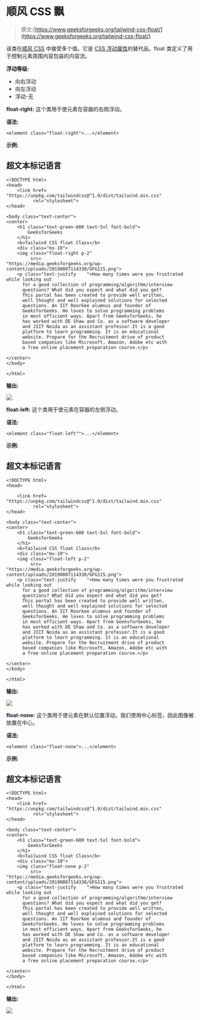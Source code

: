 # 顺风 CSS 飘

> 原文:[https://www.geeksforgeeks.org/tailwind-css-float/](https://www.geeksforgeeks.org/tailwind-css-float/)

该类在[顺风 CSS](https://www.geeksforgeeks.org/css-tailwind-introduction/) 中接受多个值。它是 [CSS 浮动属性](https://www.geeksforgeeks.org/css-float/)的替代品。float 类定义了用于控制元素周围内容包装的内容流。

**浮动等级:**

*   向右浮动
*   向左浮动
*   浮动-无

**float-right:** 这个类用于使元素在容器的右侧浮动。

**语法:**

```
<element class="float-right">...</element>
```

**示例:**

## 超文本标记语言

```
<!DOCTYPE html> 
<head>    
    <link href=
"https://unpkg.com/tailwindcss@^1.0/dist/tailwind.min.css" 
          rel="stylesheet"> 
</head> 

<body class="text-center"> 
<center>
    <h1 class="text-green-600 text-5xl font-bold">
        GeeksforGeeks
    </h1> 
    <b>Tailwind CSS float Class</b> 
    <div class="mx-10">
    <img class="float-right p-2" 
         src=
"https://media.geeksforgeeks.org/wp-content/uploads/20190807114330/GFG115.png">
    <p class="text-justify    ">How many times were you frustrated while looking out  
      for a good collection of programming/algorithm/interview 
      questions? What did you expect and what did you get?  
      This portal has been created to provide well written,  
      well thought and well explained solutions for selected  
      questions. An IIT Roorkee alumnus and founder of  
      GeeksforGeeks. He loves to solve programming problems 
      in most efficient ways. Apart from GeeksforGeeks, he  
      has worked with DE Shaw and Co. as a software developer  
      and JIIT Noida as an assistant professor.It is a good  
      platform to learn programming. It is an educational  
      website. Prepare for the Recruitment drive of product  
      based companies like Microsoft, Amazon, Adobe etc with 
      a free online placement preparation course.</p>

</center>
</body> 

</html>
```

**输出:**

![](img/4f4aa987de7089a679ed726fe803b5e4.png)

**float-left:** 这个类用于使元素在容器的左侧浮动。

**语法:**

```
<element class="float-left"">...</element>
```

**示例:**

## 超文本标记语言

```
<!DOCTYPE html> 
<head> 

    <link href=
"https://unpkg.com/tailwindcss@^1.0/dist/tailwind.min.css" 
          rel="stylesheet"> 
</head> 

<body class="text-center"> 
<center>
    <h1 class="text-green-600 text-5xl font-bold">
        GeeksforGeeks
    </h1> 
    <b>Tailwind CSS float Class</b> 
    <div class="mx-10">
    <img class="float-left p-2" 
         src=
"https://media.geeksforgeeks.org/wp-content/uploads/20190807114330/GFG115.png">
    <p class="text-justify    ">How many times were you frustrated while looking out  
      for a good collection of programming/algorithm/interview 
      questions? What did you expect and what did you get?  
      This portal has been created to provide well written,  
      well thought and well explained solutions for selected  
      questions. An IIT Roorkee alumnus and founder of  
      GeeksforGeeks. He loves to solve programming problems 
      in most efficient ways. Apart from GeeksforGeeks, he  
      has worked with DE Shaw and Co. as a software developer  
      and JIIT Noida as an assistant professor.It is a good  
      platform to learn programming. It is an educational  
      website. Prepare for the Recruitment drive of product  
      based companies like Microsoft, Amazon, Adobe etc with 
      a free online placement preparation course.</p>

</center>
</body> 

</html>
```

**输出:**

![](img/9311fb392e4debb2712b8309766570e5.png)

**float-none:** 这个类用于使元素在默认位置浮动。我们使用中心标签，因此图像被放置在中心。

**语法:**

```
<element class="float-none">...</element>
```

**示例:**

## 超文本标记语言

```
<!DOCTYPE html> 
<head>    
    <link href=
"https://unpkg.com/tailwindcss@^1.0/dist/tailwind.min.css" 
          rel="stylesheet"> 
</head> 

<body class="text-center"> 
<center>
    <h1 class="text-green-600 text-5xl font-bold">
        GeeksforGeeks
    </h1> 
    <b>Tailwind CSS float Class</b> 
    <div class="mx-10">
    <img class="float-none p-2" 
         src=
"https://media.geeksforgeeks.org/wp-content/uploads/20190807114330/GFG115.png">
    <p class="text-justify    ">How many times were you frustrated while looking out  
      for a good collection of programming/algorithm/interview 
      questions? What did you expect and what did you get?  
      This portal has been created to provide well written,  
      well thought and well explained solutions for selected  
      questions. An IIT Roorkee alumnus and founder of  
      GeeksforGeeks. He loves to solve programming problems 
      in most efficient ways. Apart from GeeksforGeeks, he  
      has worked with DE Shaw and Co. as a software developer  
      and JIIT Noida as an assistant professor.It is a good  
      platform to learn programming. It is an educational  
      website. Prepare for the Recruitment drive of product  
      based companies like Microsoft, Amazon, Adobe etc with 
      a free online placement preparation course.</p>

</center>
</body> 

</html>
```

**输出:**

![](img/25df0334237e31f731aed86cc92ca174.png)